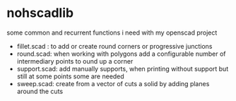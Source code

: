# nohscadlib

some common and recurrent functions i need with my openscad project


- fillet.scad : to add or create round corners or progressive junctions
- round.scad: when working with polygons add a configurable number of intermediary points to ound up a corner
- support.scad: add manually supports, when printing without support but still at some points some are needed
- sweep.scad: create from a vector of cuts a solid by adding planes around the cuts
